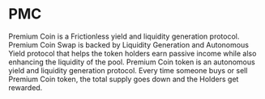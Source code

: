 # PMC
Premium Coin is a Frictionless yield and liquidity generation protocol. Premium Coin Swap is backed by Liquidity Generation and Autonomous Yield protocol that helps the token holders earn passive income while also enhancing the liquidity of the pool.  Premium Coin token is an autonomous yield and  liquidity generation protocol. Every time someone buys or sell Premium Coin token, the total supply goes down and the Holders get rewarded.
